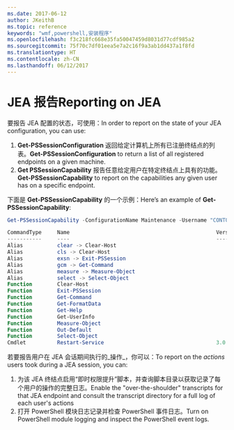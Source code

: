 ```yaml
---
ms.date: 2017-06-12
author: JKeithB
ms.topic: reference
keywords: "wmf,powershell,安装程序"
ms.openlocfilehash: f3c218fc668e35fa50047459d8031d77cdf985a2
ms.sourcegitcommit: 75f70c7df01eea5e7a2c16f9a3ab1dd437a1f8fd
ms.translationtype: HT
ms.contentlocale: zh-CN
ms.lasthandoff: 06/12/2017
---
```

# <a name="reporting-on-jea"></a><span data-ttu-id="9818a-102">JEA 报告</span><span class="sxs-lookup"><span data-stu-id="9818a-102">Reporting on JEA</span></span>
<span data-ttu-id="9818a-103">要报告 JEA 配置的状态，可使用：</span><span class="sxs-lookup"><span data-stu-id="9818a-103">In order to report on the state of your JEA configuration, you can use:</span></span>
1.  <span data-ttu-id="9818a-104">**Get-PSSessionConfiguration** 返回给定计算机上所有已注册终结点的列表。</span><span class="sxs-lookup"><span data-stu-id="9818a-104">**Get-PSSessionConfiguration** to return a list of all registered endpoints on a given machine.</span></span>
2.  <span data-ttu-id="9818a-105">**Get PSSessionCapability** 报告任意给定用户在特定终结点上具有的功能。</span><span class="sxs-lookup"><span data-stu-id="9818a-105">**Get-PSSessionCapability** to report on the capabilities any given user has on a specific endpoint.</span></span>

<span data-ttu-id="9818a-106">下面是 **Get-PSSessionCapability** 的一个示例：</span><span class="sxs-lookup"><span data-stu-id="9818a-106">Here’s an example of **Get-PSSessionCapability**:</span></span>
```powershell
Get-PSSessionCapability -ConfigurationName Maintenance -Username "CONTOSO\JohnDoe"

CommandType     Name                                               Version    Source           
-----------     ----                                               -------    ------           
Alias           clear -> Clear-Host                                                            
Alias           cls -> Clear-Host                                                              
Alias           exsn -> Exit-PSSession                                                         
Alias           gcm -> Get-Command                                                             
Alias           measure -> Measure-Object                                                      
Alias           select -> Select-Object                                                        
Function        Clear-Host                                                                     
Function        Exit-PSSession                                                                 
Function        Get-Command                                                                    
Function        Get-FormatData                                                                 
Function        Get-Help                                                                       
Function        Get-UserInfo                                                                   
Function        Measure-Object                                                                 
Function        Out-Default                                                                    
Function        Select-Object                                                                  
Cmdlet          Restart-Service                                    3.0.0.0 Microsof...


```

<span data-ttu-id="9818a-107">若要报告用户在 JEA 会话期间执行的_操作_，你可以：</span><span class="sxs-lookup"><span data-stu-id="9818a-107">To report on the _actions_ users took during a JEA session, you can:</span></span>
1. <span data-ttu-id="9818a-108">为该 JEA 终结点启用“即时权限提升”脚本，并查询脚本目录以获取记录了每个用户的操作的完整日志。</span><span class="sxs-lookup"><span data-stu-id="9818a-108">Enable the "over-the-shoulder" transcripts for that JEA endpoint and consult the transcript directory for a full log of each user's actions</span></span>
2. <span data-ttu-id="9818a-109">打开 PowerShell 模块日志记录并检查 PowerShell 事件日志。</span><span class="sxs-lookup"><span data-stu-id="9818a-109">Turn on PowerShell module logging and inspect the PowerShell event logs.</span></span>

